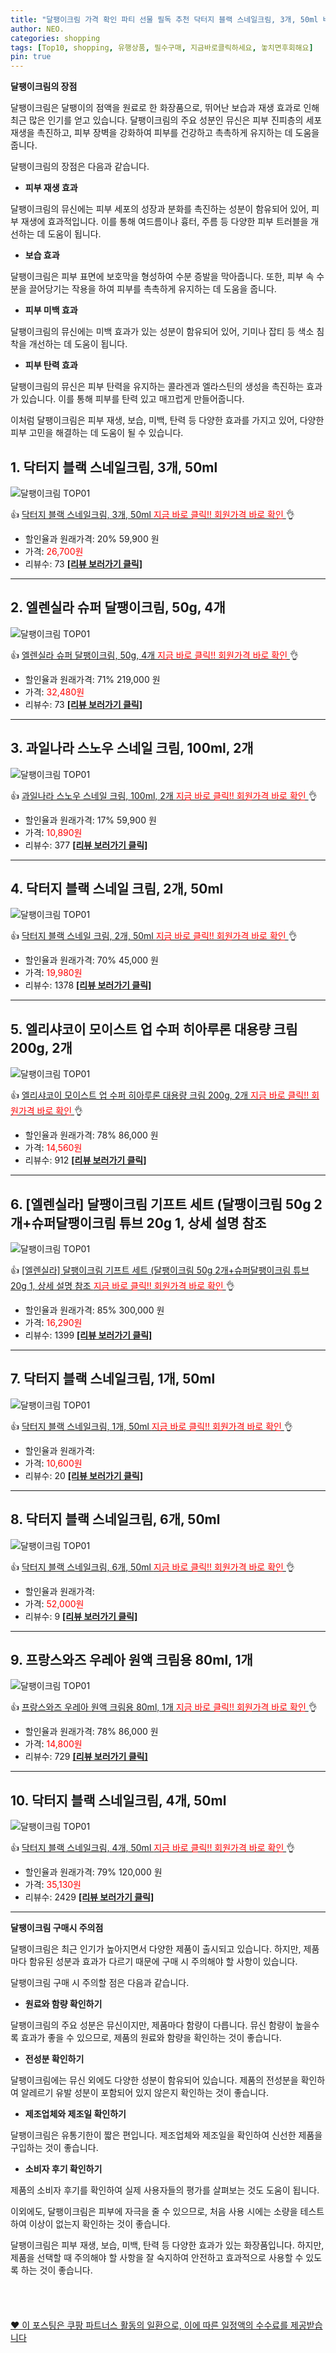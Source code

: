 ```yaml
---
title: "달팽이크림 가격 확인 파티 선물 필독 추천 닥터지 블랙 스네일크림, 3개, 50ml 비교 장점 구매가이드"
author: NEO.
categories: shopping
tags: [Top10, shopping, 유행상품, 필수구매, 지금바로클릭하세요, 놓치면후회해요]
pin: true
---
```

**달팽이크림의 장점**

달팽이크림은 달팽이의 점액을 원료로 한 화장품으로, 뛰어난 보습과 재생 효과로 인해 최근 많은 인기를 얻고 있습니다. 달팽이크림의 주요 성분인 뮤신은 피부 진피층의 세포 재생을 촉진하고, 피부 장벽을 강화하여 피부를 건강하고 촉촉하게 유지하는 데 도움을 줍니다.

달팽이크림의 장점은 다음과 같습니다.

* **피부 재생 효과**

달팽이크림의 뮤신에는 피부 세포의 성장과 분화를 촉진하는 성분이 함유되어 있어, 피부 재생에 효과적입니다. 이를 통해 여드름이나 흉터, 주름 등 다양한 피부 트러블을 개선하는 데 도움이 됩니다.

* **보습 효과**

달팽이크림은 피부 표면에 보호막을 형성하여 수분 증발을 막아줍니다. 또한, 피부 속 수분을 끌어당기는 작용을 하여 피부를 촉촉하게 유지하는 데 도움을 줍니다.

* **피부 미백 효과**

달팽이크림의 뮤신에는 미백 효과가 있는 성분이 함유되어 있어, 기미나 잡티 등 색소 침착을 개선하는 데 도움이 됩니다.

* **피부 탄력 효과**

달팽이크림의 뮤신은 피부 탄력을 유지하는 콜라겐과 엘라스틴의 생성을 촉진하는 효과가 있습니다. 이를 통해 피부를 탄력 있고 매끄럽게 만들어줍니다.

이처럼 달팽이크림은 피부 재생, 보습, 미백, 탄력 등 다양한 효과를 가지고 있어, 다양한 피부 고민을 해결하는 데 도움이 될 수 있습니다.

   

## 1. 닥터지 블랙 스네일크림, 3개, 50ml

![달팽이크림 TOP01](https://thumbnail9.coupangcdn.com/thumbnails/remote/230x230ex/image/retail/images/40fc048a-78fe-4d61-85b1-cc48d878ba0f6545159969151950245.png)


👍 [닥터지 블랙 스네일크림, 3개, 50ml <font color=red> 지금 바로 클릭!! 회원가격 바로 확인 </font> ](https://link.coupang.com/re/AFFSDP?lptag=AF3617701&subid=GithubCoopas&pageKey=7112172506&traceid=V0-153&itemId=19503737130&vendorItemId=86285370362) 👌 


- 할인율과 원래가격: 20%  59,900   원
- 가격: <span style='color:red'>26,700원</span>
- 리뷰수: 73  [**[리뷰 보러가기 클릭]**](https://link.coupang.com/re/AFFSDP?lptag=AF3617701&subid=GithubCoopas&pageKey=7112172506&traceid=V0-153&itemId=19503737130&vendorItemId=86285370362)

---


   

## 2. 엘렌실라 슈퍼 달팽이크림, 50g, 4개

![달팽이크림 TOP01](https://thumbnail7.coupangcdn.com/thumbnails/remote/230x230ex/image/retail/images/2282920314830458-a86fb808-4447-462e-af8b-659c3b7eaef0.jpg)


👍 [엘렌실라 슈퍼 달팽이크림, 50g, 4개 <font color=red> 지금 바로 클릭!! 회원가격 바로 확인 </font> ](https://link.coupang.com/re/AFFSDP?lptag=AF3617701&subid=GithubCoopas&pageKey=7180962146&traceid=V0-153&itemId=19168021700&vendorItemId=73417615546) 👌 


- 할인율과 원래가격: 71%  219,000   원
- 가격: <span style='color:red'>32,480원</span>
- 리뷰수: 73  [**[리뷰 보러가기 클릭]**](https://link.coupang.com/re/AFFSDP?lptag=AF3617701&subid=GithubCoopas&pageKey=7180962146&traceid=V0-153&itemId=19168021700&vendorItemId=73417615546)

---


   

## 3. 과일나라 스노우 스네일 크림, 100ml, 2개

![달팽이크림 TOP01](https://thumbnail10.coupangcdn.com/thumbnails/remote/230x230ex/image/retail/images/2020/04/01/11/3/fb059e70-26d0-476f-8099-d0786a8cbd8c.jpg)


👍 [과일나라 스노우 스네일 크림, 100ml, 2개 <font color=red> 지금 바로 클릭!! 회원가격 바로 확인 </font> ](https://link.coupang.com/re/AFFSDP?lptag=AF3617701&subid=GithubCoopas&pageKey=1414995014&traceid=V0-153&itemId=2451717266&vendorItemId=70445358528) 👌 


- 할인율과 원래가격: 17%  59,900   원
- 가격: <span style='color:red'>10,890원</span>
- 리뷰수: 377  [**[리뷰 보러가기 클릭]**](https://link.coupang.com/re/AFFSDP?lptag=AF3617701&subid=GithubCoopas&pageKey=1414995014&traceid=V0-153&itemId=2451717266&vendorItemId=70445358528)

---


   

## 4. 닥터지 블랙 스네일 크림, 2개, 50ml

![달팽이크림 TOP01](https://thumbnail6.coupangcdn.com/thumbnails/remote/230x230ex/image/retail/images/d0314271-7150-4d5b-b831-602a9f1ae4f38963328785700177971.png)


👍 [닥터지 블랙 스네일 크림, 2개, 50ml <font color=red> 지금 바로 클릭!! 회원가격 바로 확인 </font> ](https://link.coupang.com/re/AFFSDP?lptag=AF3617701&subid=GithubCoopas&pageKey=7112172506&traceid=V0-153&itemId=17782673246&vendorItemId=86285370248) 👌 


- 할인율과 원래가격: 70%  45,000   원
- 가격: <span style='color:red'>19,980원</span>
- 리뷰수: 1378  [**[리뷰 보러가기 클릭]**](https://link.coupang.com/re/AFFSDP?lptag=AF3617701&subid=GithubCoopas&pageKey=7112172506&traceid=V0-153&itemId=17782673246&vendorItemId=86285370248)

---


   

## 5. 엘리샤코이 모이스트 업 수퍼 히아루론 대용량 크림 200g, 2개

![달팽이크림 TOP01](https://thumbnail8.coupangcdn.com/thumbnails/remote/230x230ex/image/vendor_inventory/318d/ef9b1aac5dc8f523d80950d10b030a142d013600e48b9ff1235955905f16.jpg)


👍 [엘리샤코이 모이스트 업 수퍼 히아루론 대용량 크림 200g, 2개 <font color=red> 지금 바로 클릭!! 회원가격 바로 확인 </font> ](https://link.coupang.com/re/AFFSDP?lptag=AF3617701&subid=GithubCoopas&pageKey=6592814434&traceid=V0-153&itemId=15039916343&vendorItemId=70524619202) 👌 


- 할인율과 원래가격: 78%  86,000   원
- 가격: <span style='color:red'>14,560원</span>
- 리뷰수: 912  [**[리뷰 보러가기 클릭]**](https://link.coupang.com/re/AFFSDP?lptag=AF3617701&subid=GithubCoopas&pageKey=6592814434&traceid=V0-153&itemId=15039916343&vendorItemId=70524619202)

---


   

## 6. [엘렌실라] 달팽이크림 기프트 세트 (달팽이크림 50g 2개+슈퍼달팽이크림 튜브 20g 1, 상세 설명 참조

![달팽이크림 TOP01](https://thumbnail8.coupangcdn.com/thumbnails/remote/230x230ex/image/vendor_inventory/6eda/fd7f3bd4ab517c29fa0694b0aa5b9861fec58de63db80ef5f9d6d0a12f97.jpg)


👍 [[엘렌실라] 달팽이크림 기프트 세트 (달팽이크림 50g 2개+슈퍼달팽이크림 튜브 20g 1, 상세 설명 참조 <font color=red> 지금 바로 클릭!! 회원가격 바로 확인 </font> ](https://link.coupang.com/re/AFFSDP?lptag=AF3617701&subid=GithubCoopas&pageKey=7671071920&traceid=V0-153&itemId=20463692955&vendorItemId=81305472890) 👌 


- 할인율과 원래가격: 85%  300,000   원
- 가격: <span style='color:red'>16,290원</span>
- 리뷰수: 1399  [**[리뷰 보러가기 클릭]**](https://link.coupang.com/re/AFFSDP?lptag=AF3617701&subid=GithubCoopas&pageKey=7671071920&traceid=V0-153&itemId=20463692955&vendorItemId=81305472890)

---


   

## 7. 닥터지 블랙 스네일크림, 1개, 50ml

![달팽이크림 TOP01](https://thumbnail6.coupangcdn.com/thumbnails/remote/230x230ex/image/product/image/vendoritem/2018/11/21/4086452551/1fab76b6-8afb-464b-8add-1e485bbac483.jpg)


👍 [닥터지 블랙 스네일크림, 1개, 50ml <font color=red> 지금 바로 클릭!! 회원가격 바로 확인 </font> ](https://link.coupang.com/re/AFFSDP?lptag=AF3617701&subid=GithubCoopas&pageKey=7112172506&traceid=V0-153&itemId=439209653&vendorItemId=4086452551) 👌 


- 할인율과 원래가격: 
- 가격: <span style='color:red'>10,600원</span>
- 리뷰수: 20  [**[리뷰 보러가기 클릭]**](https://link.coupang.com/re/AFFSDP?lptag=AF3617701&subid=GithubCoopas&pageKey=7112172506&traceid=V0-153&itemId=439209653&vendorItemId=4086452551)

---


   

## 8. 닥터지 블랙 스네일크림, 6개, 50ml

![달팽이크림 TOP01](https://thumbnail9.coupangcdn.com/thumbnails/remote/230x230ex/image/retail/images/6ffeef56-340f-4da3-97d6-e0196742f24a2815399788146053892.png)


👍 [닥터지 블랙 스네일크림, 6개, 50ml <font color=red> 지금 바로 클릭!! 회원가격 바로 확인 </font> ](https://link.coupang.com/re/AFFSDP?lptag=AF3617701&subid=GithubCoopas&pageKey=7112172506&traceid=V0-153&itemId=9635719268&vendorItemId=86285370524) 👌 


- 할인율과 원래가격: 
- 가격: <span style='color:red'>52,000원</span>
- 리뷰수: 9  [**[리뷰 보러가기 클릭]**](https://link.coupang.com/re/AFFSDP?lptag=AF3617701&subid=GithubCoopas&pageKey=7112172506&traceid=V0-153&itemId=9635719268&vendorItemId=86285370524)

---


   

## 9. 프랑스와즈 우레아 원액 크림용 80ml, 1개

![달팽이크림 TOP01](https://thumbnail9.coupangcdn.com/thumbnails/remote/230x230ex/image/vendor_inventory/9a76/5690c2ab14cc49ed9df658f5d9734127bb4254e63b26cc31b833ad299bf6.jpg)


👍 [프랑스와즈 우레아 원액 크림용 80ml, 1개 <font color=red> 지금 바로 클릭!! 회원가격 바로 확인 </font> ](https://link.coupang.com/re/AFFSDP?lptag=AF3617701&subid=GithubCoopas&pageKey=331837112&traceid=V0-153&itemId=1060364172&vendorItemId=86953398804) 👌 


- 할인율과 원래가격: 78%  86,000   원
- 가격: <span style='color:red'>14,800원</span>
- 리뷰수: 729  [**[리뷰 보러가기 클릭]**](https://link.coupang.com/re/AFFSDP?lptag=AF3617701&subid=GithubCoopas&pageKey=331837112&traceid=V0-153&itemId=1060364172&vendorItemId=86953398804)

---


   

## 10. 닥터지 블랙 스네일크림, 4개, 50ml

![달팽이크림 TOP01](https://thumbnail10.coupangcdn.com/thumbnails/remote/230x230ex/image/retail/images/8f0d4cb9-7fba-45b8-8bbb-5022a13796ce4628401607876960725.png)


👍 [닥터지 블랙 스네일크림, 4개, 50ml <font color=red> 지금 바로 클릭!! 회원가격 바로 확인 </font> ](https://link.coupang.com/re/AFFSDP?lptag=AF3617701&subid=GithubCoopas&pageKey=7112172506&traceid=V0-153&itemId=16416508895&vendorItemId=86285370377) 👌 


- 할인율과 원래가격: 79%  120,000   원
- 가격: <span style='color:red'>35,130원</span>
- 리뷰수: 2429  [**[리뷰 보러가기 클릭]**](https://link.coupang.com/re/AFFSDP?lptag=AF3617701&subid=GithubCoopas&pageKey=7112172506&traceid=V0-153&itemId=16416508895&vendorItemId=86285370377)

---
**달팽이크림 구매시 주의점**

달팽이크림은 최근 인기가 높아지면서 다양한 제품이 출시되고 있습니다. 하지만, 제품마다 함유된 성분과 효과가 다르기 때문에 구매 시 주의해야 할 사항이 있습니다.

달팽이크림 구매 시 주의할 점은 다음과 같습니다.

* **원료와 함량 확인하기**

달팽이크림의 주요 성분은 뮤신이지만, 제품마다 함량이 다릅니다. 뮤신 함량이 높을수록 효과가 좋을 수 있으므로, 제품의 원료와 함량을 확인하는 것이 좋습니다.

* **전성분 확인하기**

달팽이크림에는 뮤신 외에도 다양한 성분이 함유되어 있습니다. 제품의 전성분을 확인하여 알레르기 유발 성분이 포함되어 있지 않은지 확인하는 것이 좋습니다.

* **제조업체와 제조일 확인하기**

달팽이크림은 유통기한이 짧은 편입니다. 제조업체와 제조일을 확인하여 신선한 제품을 구입하는 것이 좋습니다.

* **소비자 후기 확인하기**

제품의 소비자 후기를 확인하여 실제 사용자들의 평가를 살펴보는 것도 도움이 됩니다.

이외에도, 달팽이크림은 피부에 자극을 줄 수 있으므로, 처음 사용 시에는 소량을 테스트하여 이상이 없는지 확인하는 것이 좋습니다.

달팽이크림은 피부 재생, 보습, 미백, 탄력 등 다양한 효과가 있는 화장품입니다. 하지만, 제품을 선택할 때 주의해야 할 사항을 잘 숙지하여 안전하고 효과적으로 사용할 수 있도록 하는 것이 좋습니다.<br><br><br><br><br> [ ❤  이 포스팅은 쿠팡 파트너스 활동의 일환으로, 이에 따른 일정액의 수수료를 제공받습니다](https://link.coupang.com/a/bcEFyh)